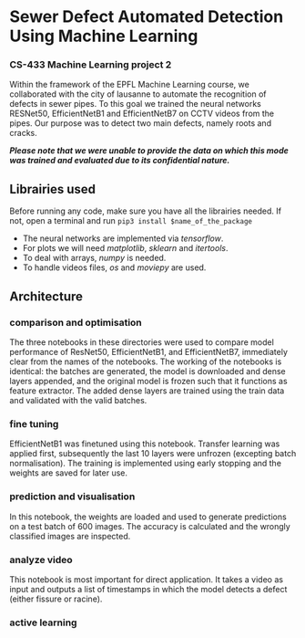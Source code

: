 # Sewer Defect Automated Detection Using Machine Learning
### CS-433 Machine Learning project 2

Within the framework of the EPFL Machine Learning course, we collaborated
with the city of lausanne to automate the recognition of defects in
sewer pipes. To this goal we trained the neural networks RESNet50,
EfficientNetB1 and EfficientNetB7 on CCTV videos from the pipes. Our
purpose was to detect two main defects, namely roots and cracks.

___Please note that we were unable to provide the data on which this mode
was trained and evaluated due to its confidential nature.___

## Librairies used

Before running any code, make sure you have all the librairies needed.
If not, open a terminal and run
`pip3 install $name_of_the_package`

* The neural networks are implemented via _tensorflow_.
* For plots we will need _matplotlib_, _sklearn_ and _itertools_.
* To deal with arrays, _numpy_ is needed.
* To handle videos files, _os_ and _moviepy_ are used.



## Architecture

### comparison and optimisation

The three notebooks in these directories were used to compare model
performance of ResNet50, EfficientNetB1, and EfficientNetB7,
immediately clear from the names of the notebooks. The working of the
notebooks is identical: the batches are generated, the model is downloaded
and dense layers appended, and the original model is frozen such that it
functions as feature extractor. The added dense layers are trained using
the train data and validated with the valid batches.

### fine tuning

EfficientNetB1 was finetuned using this notebook. Transfer learning was
applied first, subsequently the last 10 layers were unfrozen (excepting
batch normalisation). The training is implemented using early stopping and
the weights are saved for later use.

### prediction and visualisation

In this notebook, the weights are loaded and used to generate predictions
on a test batch of 600 images. The accuracy is calculated and the wrongly
classified images are inspected.

### analyze video 

This notebook is most important for direct application. It takes a video as
input and outputs a list of timestamps in which the model detects a defect
(either fissure or racine). 

### active learning
